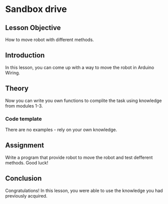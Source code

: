 # Sandbox drive

## Lesson Objective
How to move robot with different methods. 

## Introduction
In this lesson, you can come up with a way to move the robot in Arduino Wiring.

## Theory

Now you can write you own functions to complite the task using knowledge from modules 1-3.

### Code template

There are no examples - rely on your own knowledge.
## Assignment

Write a program that provide robot to move the robot and test defferent methods.
Good luck!

## Conclusion
Congratulations! In this lesson, you were able to use the knowledge you had previously acquired. 